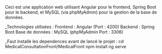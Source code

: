 Ceci est une application web utilisant Angular pour le frontend, Spring Boot pour le backend, et MySQL (via phpMyAdmin) pour la gestion de la base de données.

_Technologies utilisées :
Frontend : Angular (Port : 4200)
Backend : Spring Boot
Base de données : MySQL (phpMyAdmin Port : 3306)

_Faut installé les dependences avant de lancé le projet :
cd MedicalConsultationFront/MedicalFront
npm install
ng serve


